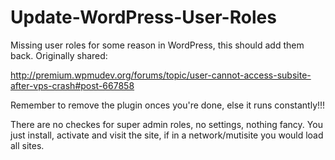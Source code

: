 # Update-WordPress-User-Roles
Missing user roles for some reason in WordPress, this should add them back. Originally shared:

http://premium.wpmudev.org/forums/topic/user-cannot-access-subsite-after-vps-crash#post-667858

Remember to remove the plugin onces you're done, else it runs constantly!!! 

There are no checkes for super admin roles, no settings, nothing fancy. You just install, activate and visit the site, if in a network/mutisite you would load all sites.

